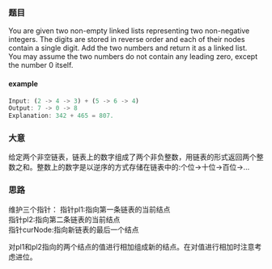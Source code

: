 ### 题目
You are given two non-empty linked lists representing two non-negative integers. The digits are stored in reverse order and each of their nodes contain a single digit. Add the two numbers and return it as a linked list.<br>
You may assume the two numbers do not contain any leading zero, except the number 0 itself.

#### example
```javascript
Input: (2 -> 4 -> 3) + (5 -> 6 -> 4)
Output: 7 -> 0 -> 8
Explanation: 342 + 465 = 807.
```

### 大意
给定两个非空链表，链表上的数字组成了两个非负整数，用链表的形式返回两个整数之和。整数上的数字是以逆序的方式存储在链表中的:个位->十位->百位->...

### 思路
维护三个指针：
指针pl1:指向第一条链表的当前结点<br>
指针pl2:指向第二条链表的当前结点<br>
指针curNode:指向新链表的最后一个结点<br>

对pl1和pl2指向的两个结点的值进行相加组成新的结点。在对值进行相加时注意考虑进位。